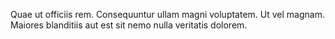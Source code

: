 Quae ut officiis rem.
Consequuntur ullam magni voluptatem.
Ut vel magnam.
Maiores blanditiis aut est sit nemo nulla veritatis dolorem.